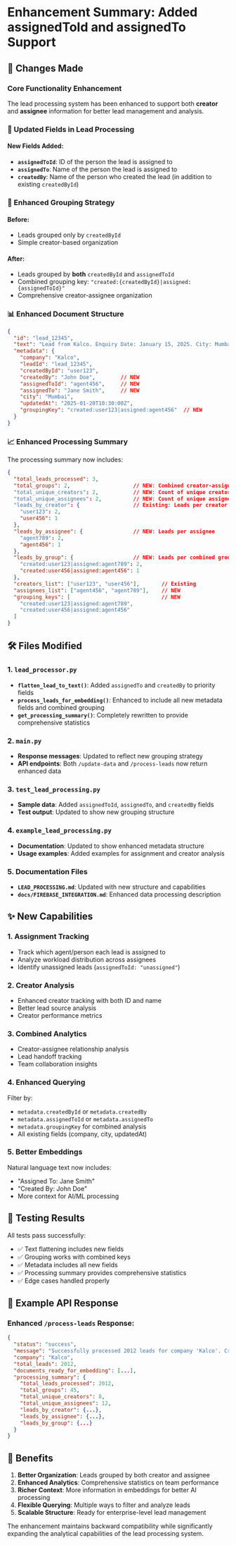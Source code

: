 # Enhancement Summary: Added assignedToId and assignedTo Support

## 🚀 Changes Made

### Core Functionality Enhancement
The lead processing system has been enhanced to support both **creator** and **assignee** information for better lead management and analysis.

### 📝 Updated Fields in Lead Processing

#### New Fields Added:
- **`assignedToId`**: ID of the person the lead is assigned to
- **`assignedTo`**: Name of the person the lead is assigned to  
- **`createdBy`**: Name of the person who created the lead (in addition to existing `createdById`)

### 🔄 Enhanced Grouping Strategy

#### Before:
- Leads grouped only by `createdById`
- Simple creator-based organization

#### After:
- Leads grouped by **both** `createdById` and `assignedToId`
- Combined grouping key: `"created:{createdById}|assigned:{assignedToId}"`
- Comprehensive creator-assignee organization

### 📊 Enhanced Document Structure

```json
{
  "id": "lead_12345",
  "text": "Lead from Kalco. Enquiry Date: January 15, 2025. City: Mumbai... Assigned To: Jane Smith. Created By: John Doe.",
  "metadata": {
    "company": "Kalco",
    "leadId": "lead_12345",
    "createdById": "user123",
    "createdBy": "John Doe",        // NEW
    "assignedToId": "agent456",     // NEW  
    "assignedTo": "Jane Smith",     // NEW
    "city": "Mumbai",
    "updatedAt": "2025-01-20T10:30:00Z",
    "groupingKey": "created:user123|assigned:agent456"  // NEW
  }
}
```

### 📈 Enhanced Processing Summary

The processing summary now includes:

```json
{
  "total_leads_processed": 3,
  "total_groups": 2,                    // NEW: Combined creator-assignee groups
  "total_unique_creators": 2,           // NEW: Count of unique creators
  "total_unique_assignees": 2,          // NEW: Count of unique assignees
  "leads_by_creator": {                 // Existing: Leads per creator
    "user123": 2,
    "user456": 1
  },
  "leads_by_assignee": {                // NEW: Leads per assignee
    "agent789": 2,
    "agent456": 1
  },
  "leads_by_group": {                   // NEW: Leads per combined group
    "created:user123|assigned:agent789": 2,
    "created:user456|assigned:agent456": 1
  },
  "creators_list": ["user123", "user456"],       // Existing
  "assignees_list": ["agent456", "agent789"],    // NEW
  "grouping_keys": [                             // NEW
    "created:user123|assigned:agent789",
    "created:user456|assigned:agent456"
  ]
}
```

## 🛠️ Files Modified

### 1. `lead_processor.py`
- **`flatten_lead_to_text()`**: Added `assignedTo` and `createdBy` to priority fields
- **`process_leads_for_embedding()`**: Enhanced to include all new metadata fields and combined grouping
- **`get_processing_summary()`**: Completely rewritten to provide comprehensive statistics

### 2. `main.py`  
- **Response messages**: Updated to reflect new grouping strategy
- **API endpoints**: Both `/update-data` and `/process-leads` now return enhanced data

### 3. `test_lead_processing.py`
- **Sample data**: Added `assignedToId`, `assignedTo`, and `createdBy` fields
- **Test output**: Updated to show new grouping structure

### 4. `example_lead_processing.py`
- **Documentation**: Updated to show enhanced metadata structure
- **Usage examples**: Added examples for assignment and creator analysis

### 5. Documentation Files
- **`LEAD_PROCESSING.md`**: Updated with new structure and capabilities
- **`docs/FIREBASE_INTEGRATION.md`**: Enhanced data processing description

## ✨ New Capabilities

### 1. **Assignment Tracking**
- Track which agent/person each lead is assigned to
- Analyze workload distribution across assignees
- Identify unassigned leads (`assignedToId: "unassigned"`)

### 2. **Creator Analysis**  
- Enhanced creator tracking with both ID and name
- Better lead source analysis
- Creator performance metrics

### 3. **Combined Analytics**
- Creator-assignee relationship analysis
- Lead handoff tracking
- Team collaboration insights

### 4. **Enhanced Querying**
Filter by:
- `metadata.createdById` or `metadata.createdBy`
- `metadata.assignedToId` or `metadata.assignedTo` 
- `metadata.groupingKey` for combined analysis
- All existing fields (company, city, updatedAt)

### 5. **Better Embeddings**
Natural language text now includes:
- "Assigned To: Jane Smith"
- "Created By: John Doe"  
- More context for AI/ML processing

## 🧪 Testing Results

All tests pass successfully:
- ✅ Text flattening includes new fields
- ✅ Grouping works with combined keys  
- ✅ Metadata includes all new fields
- ✅ Processing summary provides comprehensive statistics
- ✅ Edge cases handled properly

## 📝 Example API Response

### Enhanced `/process-leads` Response:
```json
{
  "status": "success",
  "message": "Successfully processed 2012 leads for company 'Kalco'. Created 2012 documents grouped by 45 creator-assignee combinations.",
  "company": "Kalco",
  "total_leads": 2012,
  "documents_ready_for_embedding": [...],
  "processing_summary": {
    "total_leads_processed": 2012,
    "total_groups": 45,
    "total_unique_creators": 8,
    "total_unique_assignees": 12,
    "leads_by_creator": {...},
    "leads_by_assignee": {...},
    "leads_by_group": {...}
  }
}
```

## 🎯 Benefits

1. **Better Organization**: Leads grouped by both creator and assignee
2. **Enhanced Analytics**: Comprehensive statistics on team performance  
3. **Richer Context**: More information in embeddings for better AI processing
4. **Flexible Querying**: Multiple ways to filter and analyze leads
5. **Scalable Structure**: Ready for enterprise-level lead management

The enhancement maintains backward compatibility while significantly expanding the analytical capabilities of the lead processing system.
